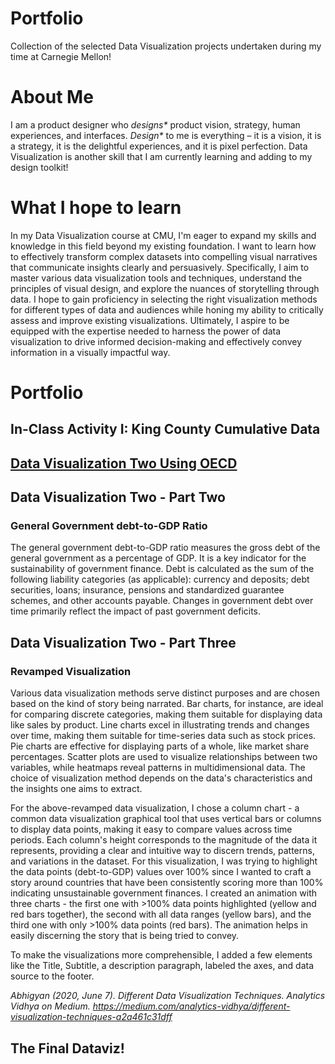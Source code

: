 # Portfolio
Collection of the selected Data Visualization projects undertaken during my time at Carnegie Mellon!

# About Me
I am a product designer who _designs*_ product vision, strategy, human experiences, and interfaces. _Design*_ to me is everything – it is a vision, it is a strategy, it is the delightful experiences, and it is pixel perfection. Data Visualization is another skill that I am currently learning and adding to my design toolkit!

# What I hope to learn
In my Data Visualization course at CMU, I'm eager to expand my skills and knowledge in this field beyond my existing foundation. I want to learn how to effectively transform complex datasets into compelling visual narratives that communicate insights clearly and persuasively. 
Specifically, I aim to master various data visualization tools and techniques, understand the principles of visual design, and explore the nuances of storytelling through data. I hope to gain proficiency in selecting the right visualization methods for different types of data and audiences while honing my ability to critically assess and improve existing visualizations. Ultimately, I aspire to be equipped with the expertise needed to harness the power of data visualization to drive informed decision-making and effectively convey information in a visually impactful way.

# Portfolio

## In-Class Activity I: King County Cumulative Data
<div class="flourish-embed flourish-chart" data-src="visualisation/14926897"><script src="https://public.flourish.studio/resources/embed.js"></script></div>

## [Data Visualization Two Using OECD](/dataviztwo.md)

## Data Visualization Two - Part Two
### General Government debt-to-GDP Ratio
The general government debt-to-GDP ratio measures the gross debt of the general government as a percentage of GDP. It is a key indicator for the sustainability of government finance. Debt is calculated as the sum of the following liability categories (as applicable): currency and deposits; debt securities, loans; insurance, pensions and standardized guarantee schemes, and other accounts payable. Changes in government debt over time primarily reflect the impact of past government deficits.
<div class="flourish-embed flourish-chart" data-src="visualisation/14987135"><script src="https://public.flourish.studio/resources/embed.js"></script></div>

## Data Visualization Two - Part Three
### Revamped Visualization
<div class="flourish-embed flourish-chart" data-src="visualisation/14987346"><script src="https://public.flourish.studio/resources/embed.js"></script></div>

Various data visualization methods serve distinct purposes and are chosen based on the kind of story being narrated. Bar charts, for instance, are ideal for comparing discrete categories, making them suitable for displaying data like sales by product. Line charts excel in illustrating trends and changes over time, making them suitable for time-series data such as stock prices. Pie charts are effective for displaying parts of a whole, like market share percentages. Scatter plots are used to visualize relationships between two variables, while heatmaps reveal patterns in multidimensional data. The choice of visualization method depends on the data's characteristics and the insights one aims to extract.

For the above-revamped data visualization, I chose a column chart - a common data visualization graphical tool that uses vertical bars or columns to display data points, making it easy to compare values across time periods. Each column's height corresponds to the magnitude of the data it represents, providing a clear and intuitive way to discern trends, patterns, and variations in the dataset. For this visualization, I was trying to highlight the data points (debt-to-GDP) values over 100% since I wanted to craft a story around countries that have been consistently scoring more than 100% indicating unsustainable government finances. I created an animation with three charts - the first one with >100% data points highlighted (yellow and red bars together), the second with all data ranges (yellow bars), and the third one with only >100% data points (red bars). The animation helps in easily discerning the story that is being tried to convey. 

To make the visualizations more comprehensible, I added a few elements like the Title, Subtitle, a description paragraph, labeled the axes, and data source to the footer.

_Abhigyan (2020, June 7). Different Data Visualization Techniques. Analytics Vidhya on Medium. https://medium.com/analytics-vidhya/different-visualization-techniques-a2a461c31dff_

## The Final Dataviz!
